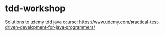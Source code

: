 # tdd-workshop

Solutions to udemy tdd java course: https://www.udemy.com/practical-test-driven-development-for-java-programmers/
